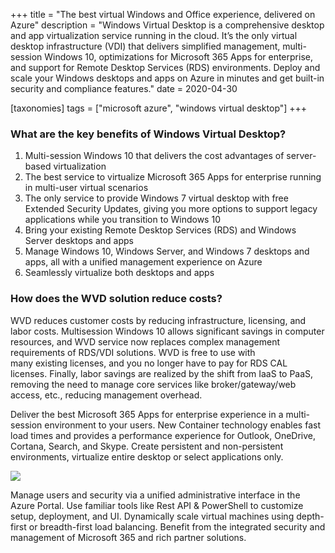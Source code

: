 +++
title = "The best virtual Windows and Office experience, delivered on Azure"
description = "Windows Virtual Desktop is a comprehensive desktop and app virtualization service running in the cloud. It’s the only virtual desktop infrastructure (VDI) that delivers simplified management, multi-session Windows 10, optimizations for Microsoft 365 Apps for enterprise, and support for Remote Desktop Services (RDS) environments. Deploy and scale your Windows desktops and apps on Azure in minutes and get built-in security and compliance features."
date = 2020-04-30

[taxonomies]
tags = ["microsoft azure", "windows virtual desktop"]
+++

### What are the key benefits of Windows Virtual Desktop?

1.  Multi-session Windows 10 that delivers the cost advantages of
    server-based virtualization
2.  The best service to virtualize Microsoft 365 Apps for enterprise running in
    multi-user virtual scenarios
3.  The only service to provide Windows 7 virtual desktop with free
    Extended Security Updates, giving you more options to support legacy
    applications while you transition to Windows 10
4.  Bring your existing Remote Desktop Services (RDS) and
    Windows Server desktops and apps
5.  Manage Windows 10, Windows Server, and Windows 7 desktops and apps,
    all with a unified management experience on Azure
6.  Seamlessly virtualize both desktops and apps

### How does the WVD solution reduce costs?

WVD reduces customer costs by reducing infrastructure,
licensing, and labor costs. Multisession Windows 10 allows significant
savings in computer resources, and WVD service now replaces
complex management requirements of RDS/VDI solutions.
WVD is free to use with\
many existing licenses, and you no longer have to pay for RDS
CAL licenses. Finally, labor savings are realized by the shift
from IaaS to PaaS, removing the need to manage core services like
broker/gateway/web access, etc., reducing management overhead.

Deliver the best Microsoft 365 Apps for enterprise experience in a multi-session
environment to your users. New Container technology enables fast load
times and provides a performance experience for Outlook, OneDrive,
Cortana, Search, and Skype. Create persistent and non-persistent
environments, virtualize entire desktop or select applications only.

![](https://o365hq.com/images/736.png)

Manage users and security via a unified administrative interface in the
Azure Portal. Use familiar tools like Rest API & PowerShell to
customize setup, deployment, and UI. Dynamically scale virtual machines
using depth-first or breadth-first load balancing. Benefit from the
integrated security and management of Microsoft 365 and rich partner
solutions.
